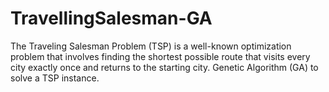 # TravellingSalesman-GA
The Traveling Salesman Problem (TSP) is a well-known optimization problem that involves finding the shortest possible route that visits every city exactly once and returns to the starting city. Genetic Algorithm (GA) to solve a TSP instance.
